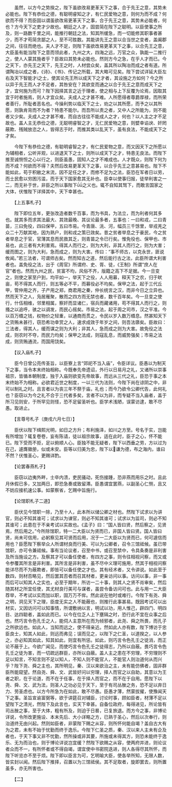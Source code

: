 <!-- { "loadSidebar": true } -->
　　虽然，以方今之势揆之，陛下虽欲改易更革天下之事，合于先王之意，其势未必能也。陛下有恭俭之德，有聪明睿知之才，有仁民爱物之意，则何为而不成？何欲而不得？而臣固以谓虽欲改易更革天下之事，合于先王之意，其势未必能者，何也？方今天下之吏才少故也。朝廷之人才，固尝简在陛下之聪明。以臣使事之所及，则一路数千里之间，能推行朝廷之法，知其所缓急，而一切能修其职事者甚少，而不才苟简贪鄙之人，至不可胜数。其能讲先王之意以合当世之变者，盖阖郡之间，往往而绝也。夫人才不足，则陛下虽欲改易更革天下之事，以合先王之意，大臣虽有能当陛下之意而领此者，九州之大，四海之远，万官之众，孰能一二推行之，使人人蒙其施者乎？臣故曰其势未必能也。然则方今之急，在乎人才而已。今之天下，亦先王之天下，先王之时，人材尝众矣，盖其所以陶冶而成之者有道。所谓陶冶以成之者，《诗》、《书》、传记之所载，其大略可见矣。陛下尝试详延大臣左右及天下智能才之士，使其论先王所以成天下之才者，其设施之方如何？今之所以异于先王而人才不足者，其咎安在？其欲变而通之以合于先王之意而成天下之才，宜何施为而可？陛下因择其言之近于理者，使之相与上下反覆为论焉，因取其宜于时者施焉，则人才宜众矣。夫成人之才甚不难。人所愿得者尊爵厚禄，而所荣者善行，所耻者恶名也。今操利势以临天下之士，劝之以其所愿，而予之以其所愿，则孰肯背而不为者？特患不能尔。而吾所以责之者，又中人之所能为，则不能者又少矣。夫成人之才甚不难，而自古往往不能成人之才，何也？以人主之才不足故也。盖人主无恭俭之德，无聪明睿智之才，无仁民爱物之意，则嬖幸谄谀、奸罔蔽欺、残贼放恣之人，皆得志于时，而推其类以乱天下，虽有良法，不能成天下之才矣。

　　今陛下有恭俭之德，有聪明睿智之才，有仁民爱物之意，而又因天下之所愿以为辅相者，公听并观，以进退天下之士，则所以成天下之才，特患无良法。而陛下推至诚恻怛之心以行之，则臣虽愚，固知人之才不难成也。人才既众，则陛下何为而不成？何欲而不得？夫然后改易更革天下之事，以合乎先王之意甚易也。陛下不能如此，苟于积敝之末流，因不足任之才，而修不足为之法，臣恐在军者日以劳，而士民愈以穷困污滥，而于天下国家愈其无补也。臣幸以使事归报，徒举利害之一二，而无补于世，非臣之所以事陛下之义也。辄不自知其驽下，而敢言国家之大体，伏惟陛下详择其中，天下幸甚也。

　　【上五事札子】

　　陛下即位五年，更张改造者数千百事，而为书具，为法立，而为利者何其多也。就其多而求其法最大、其效最晚、其议论最多者，五事也：一曰和戎，二曰青苗，三曰免役，四曰保甲，五曰市易。今青唐、洮、河，幅员三千馀里，举戎羌之众二十万献其地，因为熟户，则和戎之策已效矣。昔之贫者举息之于豪民，今之贫者举息之于官，官薄其息而民救其乏，则青苗之令已行矣。惟免役也、保甲也、市易也，此三者有大利害焉。得其人而行之，则为大利，非其人而行之，则为大害；缓而图之，则为大利，急而成之，则为大害。传曰：“事不师古，以克永世，匪说攸闻。”若三法者，可谓师古矣。然而知古之道，然后能行古之法，此臣所谓大利害者也。盖免役之法，出于《周官》所谓府、史、胥、徒，《王制》所谓“庶人在官”者也。然而九州之民，贫富不均，风俗不齐，版籍之高下不足据。今一旦变之，则使之家至户到，均平如一，举天下之役，人人用募，释天下之农，归于畎亩，苟不得其人而行，则五等必不平，而募役必不均矣。保甲之法，起于三代丘甲，管仲用之齐，子产用之郑，商君用之秦，仲长统言之汉，而非今日之立异也。然而天下之人，凫居雁聚，散而之四方而无禁也者，数千百年矣。今一旦变之使行，什伍相维，邻里相属，察奸而显诸仁，宿兵而藏诸用，苟不得其人而行之，则搔之以追呼，骇之以调发，而民心摇矣。市易之法，起于周之司市，汉之平准。今以百万缗之钱，权物价之轻重，以通商而贯之，令民以岁入数万缗息。然甚知天下之货贿未甚行，窃恐希功幸赏之人，速求成效于年岁之间，则吾法隳矣。臣故曰：三法者，得其人，缓而谋之则为大利；非其人，急而成之则为大害。故免役之法成，则农时不夺，而民力均矣；保甲之法成，则寇乱息，而威势强矣；市易之法成，则货贿通流，而国用饶矣。

　　【议入庙札子】

　　臣今日曾公亮传圣旨，以臣寮上言“郊祀不当入庙”，令臣详议。臣愚以为制天下之事，当令本末终始相称。今既奉先帝遗诏，外行以日易月之礼，又诸所以崇事祖宗，皆循本朝制度，独于入庙则欲变先帝故事，而远从三代之礼，臣恐于事之本末终始不为相称。必欲君近世之制度，一以三代为法则，今陛下尚在谅阴之中，非可以制礼之时。且言者以为丧三年不祭于庙，礼也；而今乃欲令公卿代告，此何礼也？臣窃以为今之礼不合于三代者多矣，言者不以为非，而专疑不当入庙者，盖于所习见则安，于所罕见则怪，恐不足留圣听也。臣学术浅陋，误蒙访逮，敢不尽愚。取进止。

　　【言尊号札子（庚戌六月七日）】

　　臣伏以陛下缉熙光明，如日之方升；布利施泽，如川之方至。号名于实，岂能有所增加？辄复卷卷，妄有陈请，徒以祖宗故事，适在此时，臣子之心，怀不能已。陛下受而不拒，足以俯顺人心。臣独不能无疑者，陛下以西垂之劳，方以过为在己，遽膺徽册，似或未安。臣等以归美为忠，陛下以谦为德，布之海内，谁曰不然？伏惟圣心，更赐详酌。

　　【论罢春燕札子】

　　臣窃以边夷外畔，士卒内溃，吏民骚动，死伤接踵，恐非燕而用乐之时。且此月休假已多，又加两日，即恐急奏或致留滞。臣愚谓宜罢燕，以副圣心仁恻，且又不妨应接机速公事。如蒙察省，乞赐中旨施行。

　　【论馆职札子二道】

　　臣伏见今馆职一除，乃至十人，此本所以储公卿之材也。然陛下试求以为讲官，则必不知其谁可；试求以为谏官，则必不知其谁可；试求以为监司，则必不知其谁可；此患在于不亲考试以实故也。《孟子》曰：“国人皆曰贤，然后察之，见贤焉，然后用之。”今所除馆职，特一二大臣以为贤而已，非国人皆曰贤。国人皆曰贤，尚未可信用，必躬察见其可贤而后用，况于一二大臣以为贤而已，何可遽信而用也？臣愿陛下察举众人所谓材良而行美、可以为公卿者，召令三馆祗候。虽已带馆职，亦可令兼祗候。事有当论议者，召至中书，或召至禁中，令具条奏是非利害及所当施设之方。及察其才可以备任使者，有四方之事，则令往相视问察，而又或令参覆其所言是非利害。其所言是非利害，虽不尽中义理可施用，然其于相视问察能详尽而不为蔽欺者，即皆可以备任使之才也。其有经术者，又令讲说。如此至于数四，则材否略见，然后罢其否者而召其材者，更亲访问以事。访问以事，非一事而后可以知其人之实也，必至于期年，所访一二十事，则其人之贤不肖审矣，然后随其材之所宜任使，其尤材良行美可与谋者，虽尝令备访问可也。此与用一二大臣荐举，不考试以实而加以职，固万万不侔。然此说在他时或难行。今陛下有尧、舜之明，洞见天下之理，臣度无实之人不能蔽也，则推行此事甚易。既因考试可以出材实，又因访问可以知事情，所谓敷纳以言，明试以功，用人惟己，辟四门、明四目、达四聪者，盖如此而已。以今在位乏人上下壅隔之时，恐行此不宜在众事之后也。然巧言令色孔壬之人，能伺人主意所在而为倾邪者，此尧、舜之所畏，而孔子之所欲远也。如此人，当知而远之，使不得亲近。然如此人亦有数，陛下博访于忠臣良士，知其人如此，则远而弗见；误而见之，以陛下之仁圣，以道揆之，以人参之，亦必知其如此，知其如此，则宜有所惩。如此，则巧言令色孔壬之徒消，而正论不蔽于上。今欲广闻见，而使巧言令色孔壬之徒得志，乃所以自蔽。畏巧言令色孔壬之徒为害，而一切疏远群臣，亦所以自蔽。盖人主之患在不穷理，不穷理则不足以知言，不知言则不足以知人，不知人则不能官人，不能官人则治道何从而兴乎？陛下尧、舜之主也，其所明见，秦、汉以来欲治之主，未有能仿佛者，固非群臣所能窥望。然自尧、舜、文、武皆好问以穷理，择人而官之以自助，其意以为王者之职，在于论道，而不在于任事，在于择人而官之，而不在于自用。愿陛下以尧、舜、文、武为法，则圣人之功必见于天下，至于有司丛脞之务，恐不足以弃日力、劳圣虑也。以方今所急为在如此，敢不尽愚。臣愚才薄，然蒙拔擢，使豫闻天下之事。圣旨宣谕富弼等，欲于讲筵召对辅臣，讨论时事，顾如臣者，材薄不足以望陛下之清光，然陛下及此言也，实天下幸甚。自备位政府，每得进见，所论皆有司丛脞之事，至于大体，粗有所及，则迫于日晷，已复旅退。而方今之事，非博论详说，令所改更施设、本末先后、大小详略之方，已熟于圣心，然后以次奉行，则治道终无由兴起。然则如臣者，非蒙陛下赐之从容，则所怀何能自竭？盖自古大有为之君，未有不始于忧勤而终于逸乐。今陛下仁圣之质，秦、汉以来人主未有企及者也，于天下事又非不忧勤，然所操或非其要，所施或未得其方，则恐未能终于逸乐、无为而治也，则于博论详说岂宜缓？然陛下欲赐之从容，使两府并进，则论议者众而不一，有所怀者或不得自竭，谓宜使中书密院迭进，则人各得尽其所怀，而陛下听览亦不至于烦。陛下即以臣言为可，乞明喻大臣，使各举所知，无限人数，皆实封以闻。然后陛下推择，召置以为三馆祗侯。其不足取者，旋即罢去，则所置虽多，亦无所害也。

　　【二】

